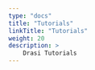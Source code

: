 ```yaml
---
type: "docs"
title: "Tutorials"
linkTitle: "Tutorials"
weight: 20
description: >
    Drasi Tutorials
---
```

